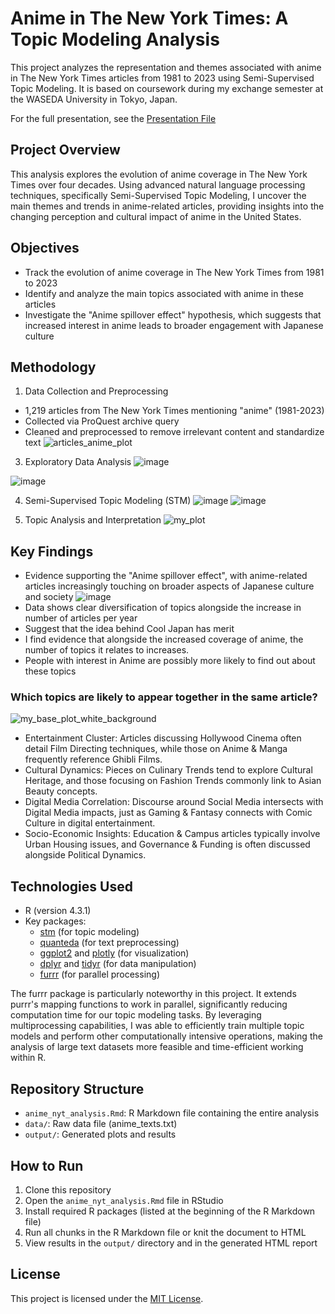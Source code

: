 # Anime in The New York Times: A Topic Modeling Analysis

This project analyzes the representation and themes associated with anime in The New York Times articles from 1981 to 2023 using Semi-Supervised Topic Modeling.
It is based on coursework during my exchange semester at the WASEDA University in Tokyo, Japan.

For the full presentation, see the [Presentation File](https://github.com/Jannik-Hoffmann/NYT-Articles-about-Anime-Topic-Modelling/blob/main/Unlimited%20power%20of%20anime!.pdf)
## Project Overview

This analysis explores the evolution of anime coverage in The New York Times over four decades. Using advanced natural language processing techniques, specifically Semi-Supervised Topic Modeling, I uncover the main themes and trends in anime-related articles, providing insights into the changing perception and cultural impact of anime in the United States.

## Objectives
- Track the evolution of anime coverage in The New York Times from 1981 to 2023
- Identify and analyze the main topics associated with anime in these articles
- Investigate the "Anime spillover effect" hypothesis, which suggests that increased interest in anime leads to broader engagement with Japanese culture

## Methodology

1. Data Collection and Preprocessing
- 1,219 articles from The New York Times mentioning "anime" (1981-2023)
- Collected via ProQuest archive query
- Cleaned and preprocessed to remove irrelevant content and standardize text
![articles_anime_plot](https://github.com/user-attachments/assets/d8352139-7e96-4342-b008-89fe0e04d810)
3. Exploratory Data Analysis
![image](https://github.com/user-attachments/assets/231efc55-5cb2-43b0-8bb0-d3c46f248897)

![image](https://github.com/user-attachments/assets/2d8e4193-70ad-4ed4-aac5-65f1e4c41d19)


4. Semi-Supervised Topic Modeling (STM)
![image](https://github.com/user-attachments/assets/71072d61-11dc-49b3-970a-2ee5846dd703)
![image](https://github.com/user-attachments/assets/949c8b8a-22b4-41af-93fd-c798529e544d)

6. Topic Analysis and Interpretation
![my_plot](https://github.com/user-attachments/assets/bc5d3d00-2276-4a05-bb09-53c394d79839)

## Key Findings

- Evidence supporting the "Anime spillover effect", with anime-related articles increasingly touching on broader aspects of Japanese culture and society
![image](https://github.com/user-attachments/assets/e7bf65c1-4669-413c-aa01-ef8dfe162e39)
- Data shows clear diversification of topics alongside the increase in number of articles per year
- Suggest that the idea behind Cool Japan has merit
- I find evidence that alongside the increased coverage of anime, the number of topics it relates to increases.
- People with interest in Anime are possibly more likely to find out about these topics

### Which topics are likely to appear together in the same article?

![my_base_plot_white_background](https://github.com/user-attachments/assets/b34a462b-395f-4c93-affb-8deaf95ec051)

- Entertainment Cluster: Articles discussing Hollywood Cinema often detail Film Directing techniques, while those on Anime & Manga frequently reference Ghibli Films.
- Cultural Dynamics: Pieces on Culinary Trends tend to explore Cultural Heritage, and those focusing on Fashion Trends commonly link to Asian Beauty concepts.
- Digital Media Correlation: Discourse around Social Media intersects with Digital Media impacts, just as Gaming & Fantasy connects with Comic Culture in digital entertainment.
- Socio-Economic Insights: Education & Campus articles typically involve Urban Housing issues, and Governance & Funding is often discussed alongside Political Dynamics.

## Technologies Used

- R (version 4.3.1)
- Key packages: 
  - [stm](https://www.structuraltopicmodel.com/) (for topic modeling)
  - [quanteda](https://quanteda.io/) (for text preprocessing)
  - [ggplot2](https://ggplot2.tidyverse.org/) and [plotly](https://plotly.com/r/) (for visualization)
  - [dplyr](https://dplyr.tidyverse.org/) and [tidyr](https://tidyr.tidyverse.org/) (for data manipulation)
  - [furrr](https://furrr.futureverse.org/) (for parallel processing)

The furrr package is particularly noteworthy in this project. It extends purrr's mapping functions to work in parallel, significantly reducing computation time for our topic modeling tasks.
By leveraging multiprocessing capabilities, I was able to efficiently train multiple topic models and perform other computationally intensive operations, making the analysis of large text datasets more feasible and time-efficient working within R.

## Repository Structure

- `anime_nyt_analysis.Rmd`: R Markdown file containing the entire analysis
- `data/`: Raw data file (anime_texts.txt)
- `output/`: Generated plots and results

## How to Run

1. Clone this repository
2. Open the `anime_nyt_analysis.Rmd` file in RStudio
3. Install required R packages (listed at the beginning of the R Markdown file)
4. Run all chunks in the R Markdown file or knit the document to HTML
5. View results in the `output/` directory and in the generated HTML report


## License

This project is licensed under the [MIT License](LICENSE).
